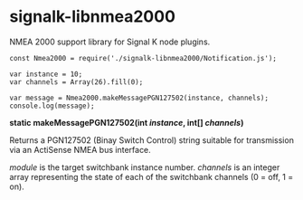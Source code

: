 # signalk-libnmea2000
NMEA 2000 support library for Signal K node plugins.

```
const Nmea2000 = require('./signalk-libnmea2000/Notification.js');

var instance = 10;
var channels = Array(26).fill(0);

var message = Nmea2000.makeMessagePGN127502(instance, channels);
console.log(message);
```

__static makeMessagePGN127502(int *instance*, int[] *channels*)__

Returns a PGN127502 (Binay Switch Control) string suitable for transmission
via an ActiSense NMEA bus interface.

*module* is the target switchbank instance number.
*channels* is an integer array representing the state of each of the switchbank channels (0 = off, 1 = on).
